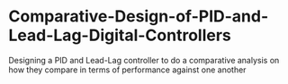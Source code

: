 # Comparative-Design-of-PID-and-Lead-Lag-Digital-Controllers
Designing a PID and Lead-Lag controller to do a comparative analysis on how they compare in terms of performance against one another
